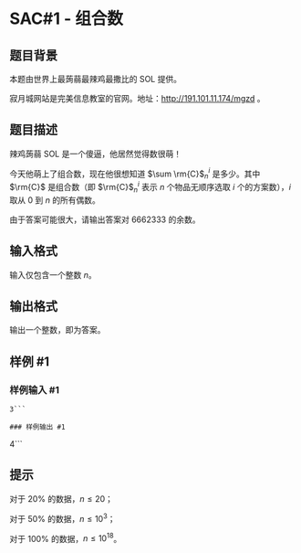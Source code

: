 # SAC#1 - 组合数

## 题目背景

本题由世界上最蒟蒻最辣鸡最撒比的 SOL 提供。

寂月城网站是完美信息教室的官网。地址：http://191.101.11.174/mgzd 。

## 题目描述

辣鸡蒟蒻 SOL 是一个傻逼，他居然觉得数很萌！

今天他萌上了组合数，现在他很想知道 $\sum \rm{C}$$_{n}^{i}$ 是多少。其中 $\rm{C}$ 是组合数（即 $\rm{C}$$_{n}^{i}$ 表示 $n$ 个物品无顺序选取 $i$ 个的方案数），$i$ 取从 $0$ 到 $n$ 的所有偶数。

由于答案可能很大，请输出答案对 $6662333$ 的余数。

## 输入格式

输入仅包含一个整数 $n$。

## 输出格式

输出一个整数，即为答案。


## 样例 #1

### 样例输入 #1
```
3```

### 样例输出 #1

```
4```

## 提示

对于 $20\%$ 的数据，$n \le 20$；

对于 $50\%$ 的数据，$n \le 10^{3}$；

对于 $100\%$ 的数据，$n \le 10^{18}$。
